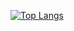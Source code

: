 

[![Top Langs](https://github-readme-stats.vercel.app/api/top-langs/?username=marcgj&layout=compact&theme=merko)](https://github.com/anuraghazra/github-readme-stats)
